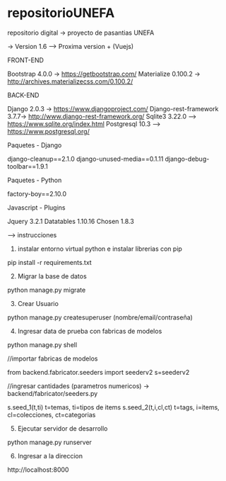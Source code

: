 # repositorioUNEFA
repositorio digital -> proyecto de pasantias UNEFA

-> Version 1.6 --> Proxima version + (Vuejs)

FRONT-END

Bootstrap 4.0.0 -> https://getbootstrap.com/
Materialize 0.100.2 -> http://archives.materializecss.com/0.100.2/


BACK-END

Django 2.0.3 -> https://www.djangoproject.com/
Django-rest-framework 3.7.7-> http://www.django-rest-framework.org/
Sqlite3 3.22.0 --> https://www.sqlite.org/index.html
Postgresql 10.3 --> https://www.postgresql.org/

Paquetes - Django

django-cleanup==2.1.0
django-unused-media==0.1.11
django-debug-toolbar==1.9.1

Paquetes - Python

factory-boy==2.10.0 

Javascript - Plugins

Jquery 3.2.1
Datatables 1.10.16
Chosen 1.8.3

--> instrucciones

1) instalar entorno virtual python e instalar librerias con pip

pip install -r requirements.txt

2) Migrar la base de datos

python manage.py migrate

3) Crear Usuario

python manage.py createsuperuser (nombre/email/contraseña)

4) Ingresar data de prueba con fabricas de modelos 

python manage.py shell

//importar fabricas de modelos

from backend.fabricator.seeders import seederv2
s=seederv2

//ingresar cantidades (parametros numericos) -> backend/fabricator/seeders.py

s.seed_1(t,ti) t=temas, ti=tipos de items 
s.seed_2(t,i,cl,ct) t=tags, i=items, cl=colecciones, ct=categorias

5) Ejecutar servidor de desarrollo

python manage.py runserver

6) Ingresar a la direccion

http://localhost:8000
